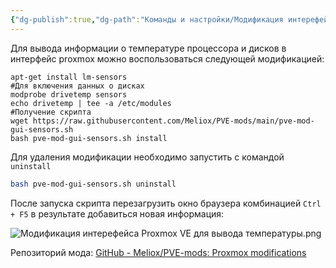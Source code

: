 ```yaml
---
{"dg-publish":true,"dg-path":"Команды и настройки/Модификация интерефейса Proxmox VE для вывода температуры.md","permalink":"/komandy-i-nastrojki/modifikacziya-interefejsa-proxmox-ve-dlya-vyvoda-temperatury/","updated":"2024-12-15T14:22:12+03:00"}
---
```


Для вывода информации о температуре процессора и дисков в интерфейс proxmox можно воспользоваться следующей модификацией:

```shell
apt-get install lm-sensors
#Для включения данных о дисках
modprobe drivetemp sensors
echo drivetemp | tee -a /etc/modules
#Получение скрипта
wget https://raw.githubusercontent.com/Meliox/PVE-mods/main/pve-mod-gui-sensors.sh
bash pve-mod-gui-sensors.sh install
```

Для удаления модификации необходимо запустить с командой `uninstall`

```sh
bash pve-mod-gui-sensors.sh uninstall
```

После запуска скрипта перезагрузить окно браузера комбинацией `Ctrl + F5` в результате добавиться новая информация:

![Модификация интерефейса Proxmox VE для вывода температуры.png](/img/user/%D0%98%D1%81%D1%85%D0%BE%D0%B4%D0%BD%D0%B8%D0%BA%D0%B8/%D0%9C%D0%BE%D0%B4%D0%B8%D1%84%D0%B8%D0%BA%D0%B0%D1%86%D0%B8%D1%8F%20%D0%B8%D0%BD%D1%82%D0%B5%D1%80%D0%B5%D1%84%D0%B5%D0%B9%D1%81%D0%B0%20Proxmox%20VE%20%D0%B4%D0%BB%D1%8F%20%D0%B2%D1%8B%D0%B2%D0%BE%D0%B4%D0%B0%20%D1%82%D0%B5%D0%BC%D0%BF%D0%B5%D1%80%D0%B0%D1%82%D1%83%D1%80%D1%8B.png)

Репозиторий мода: [GitHub - Meliox/PVE-mods: Proxmox modifications](https://github.com/Meliox/PVE-mods)